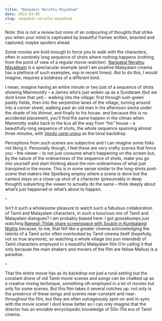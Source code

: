 ```yaml
---
title: "Nanpakal Nerathu Mayakkam"
date: 2023-03-06
slug: nanpakal-nerathu-mayakkam
---
```

Note: this is not a review but more of an outpouring of thoughts that strike you when your mind is captivated by beautiful frames written, enacted and captured; maybe spoilers ahead.

Some movies are bold enough to force you to walk with the characters, often in sombrely long sequence of shots where nothing happens (nothing from the point of view of a regular movie-watcher). [Nanpakal Nerathu Mayakkam](https://href.li/?https://en.wikipedia.org/wiki/Nanpakal_Nerathu_Mayakkam) is a spectacular example (and I am positive Malayalam cinema has a plethora of such examples, esp in recent times). But to do this, I would imagine, requires a boldness of a different kind.

I mean, imagine having an entire minute or two just of a sequence of shots showing Mammootty – a James who’s just woken up as a Sundaram (but we dont know that yet) – walking into the village: first through lush-green paddy fields, then into the serpentine lanes of the village, turning around into a corner street, walking past an old man in his afternoon siesta under the shade of his _thinnai_, and finally to his house. and because this is no accidental placement, you’ll find the same happen in the climax when Mammotty walks back to the bus all the way from “his” house – a beautifully-long sequence of shots, the whole sequence spanning almost three minutes, with _[Veedu varai uravu](https://href.li/?https://www.youtube.com/watch?v=p4L6jPJIOe8)_ as the tonal backdrop.

Perceptions from such scenes are subjective and I can imagine some folks not liking it. Personally though, I feel these are very crafty scenes that force you – the viewer – to not just consume what’s happening on the screen but, by the nature of the ordinariness of the sequence of shots, make you go into yourself and start thinking about the non-ordinariness of what just transpired in the movie. This is in some sense similar to the long-shots post-scene that makers like Spielberg employ where a scene is done but the camera stays on a close-up shot of a character (presumably in deep thought) subverting the viewer to actually do the same – think deeply about what’s just happened or what’s about to happen.

–

Isn’t it such a wholesome pleasure to watch such a fabulous collaboration of Tamil and Malayalam characters, in such a luxurious mix of Tamil and Malayalam dialogues? I am probably biased here: I got goosebumps just watching [Ramesh Thilak share screenspace with Soubin in Kumbalangi Nights](https://href.li/?https://www.youtube.com/watch?v=gE4N4exGqzM) because, to me, that felt like a greater cinema acknowledging the talents of a Tamil actor often overlooked by Tamil cinema itself (hopefully, not so true anymore), so watching a whole village (no pun intended) of Tamil characters employed in a beautiful Malayalam film (I’m calling it that only because the main shakers and movers of the film are fellow Mallus) is a paradise.

–

That the entire movie has as its backdrop not just a rural setting but the constant drone of old Tamil movie scenes and songs can be chalked up as a creative mixing technique, something oft-employed in a lot of movies but only for some scenes. But this film takes it several notches up: not only is the presence of these songs and scenes near-constant and near-throughout the film, but they are often outrageously spot-on and in-sync with the movie scene! I dont know better so I can only imagine that the director has an enviable encyclopedic knowledge of 50s-70s era of Tamil cinema.